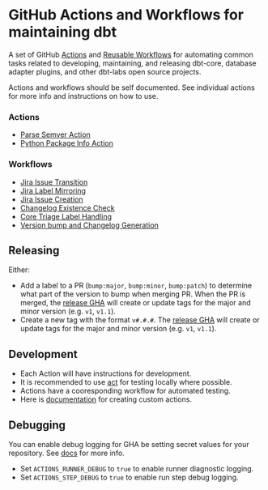 # GitHub Actions and Workflows for maintaining dbt

A set of GitHub [Actions](https://docs.github.com/en/actions/creating-actions/about-custom-actions) and [Reusable Workflows](https://docs.github.com/en/actions/using-workflows/reusing-workflows) for automating common tasks related to developing, maintaining, and releasing dbt-core, database adapter plugins, and other dbt-labs open source projects. 

Actions and workflows should be self documented.  See individual actions for more info and instructions on how to use.

### Actions

- [Parse Semver Action](parse-semver)
- [Python Package Info Action](py-package-info)

### Workflows

- [Jira Issue Transition](.github/workflows/jira-transition.yml)
- [Jira Label Mirroring](.github/workflows/jira-label.yml)
- [Jira Issue Creation](.github/workflows/jira-creation.yml)
- [Changelog Existence Check](.github/workflows/changelog-existence.yml)
- [Core Triage Label Handling](.github/workflows/replace-label.yml)
- [Version bump and Changelog Generation](.github/workflows/version-bump.yml)

## Releasing

Either:

- Add a label to a PR (`bump:major`, `bump:minor`, `bump:patch`) to determine what part of the version to bump when merging PR. When the PR is merged, the [release GHA](https://github.com/dbt-labs/internal-actions/actions/workflows/release.yml) will create or update tags for the major and minor version (e.g. `v1`, `v1.1`).
- Create a new tag with the format `v#.#.#`. The [release GHA](https://github.com/dbt-labs/internal-actions/actions/workflows/release.yml) will create or update tags for the major and minor version (e.g. `v1`, `v1.1`).

## Development

- Each Action will have instructions for development.
- It is recommended to use [act](https://github.com/nektos/act) for testing locally where possible.
- Actions have a cooresponding workflow for automated testing.
- Here is [documentation](https://docs.github.com/en/actions/creating-actions) for creating custom actions.

## Debugging

You can enable debug logging for GHA be setting secret values for your repository. See [docs](https://docs.github.com/en/github-ae@latest/actions/monitoring-and-troubleshooting-workflows/enabling-debug-logging) for more info.

- Set `ACTIONS_RUNNER_DEBUG` to `true` to enable runner diagnostic logging.
- Set `ACTIONS_STEP_DEBUG` to `true` to enable run step debug logging.
